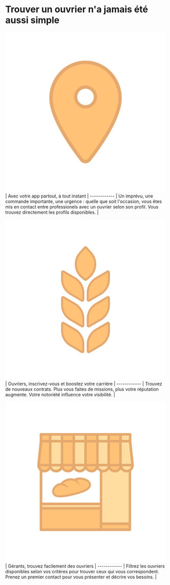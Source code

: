 # Trouver un ouvrier n'a jamais été aussi simple

![Image of location](./img/localise_icon.svg) |
Avec votre app partout, à tout instant |
------------ |
Un imprévu, une commande importante, une urgence : quelle que soit l'occasion, vous êtes mis en contact entre professionels avec un ouvrier selon son profil. Vous trouvez directement les profils disponibles. |

![Image of wheat](./img/wheat_icon.svg) |
Ouvriers, inscrivez-vous et boostez votre carrière |
------------ |
Trouvez de nouveaux contrats. Plus vous faites de missions, plus votre réputation augmente. Votre notoriété influence votre visibilité. |

![Image of shop](./img/shop_icon.svg) |
Gérants, trouvez facilement des ouvriers |
------------ |
Filtrez les ouvriers disponibles selon vos critères pour trouver ceux qui vous correspondent. Prenez un premier contact pour vous présenter et décrire vos besoins. |
